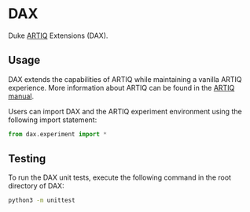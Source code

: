 # DAX

Duke [ARTIQ](https://github.com/m-labs/artiq) Extensions (DAX).

## Usage

DAX extends the capabilities of ARTIQ while maintaining a vanilla ARTIQ experience.
More information about ARTIQ can be found in the [ARTIQ manual](https://m-labs.hk/artiq/manual/).

Users can import DAX and the ARTIQ experiment environment using the following import statement:

```python
from dax.experiment import *
```

## Testing

To run the DAX unit tests, execute the following command in the root directory of DAX:

```bash
python3 -m unittest
```
